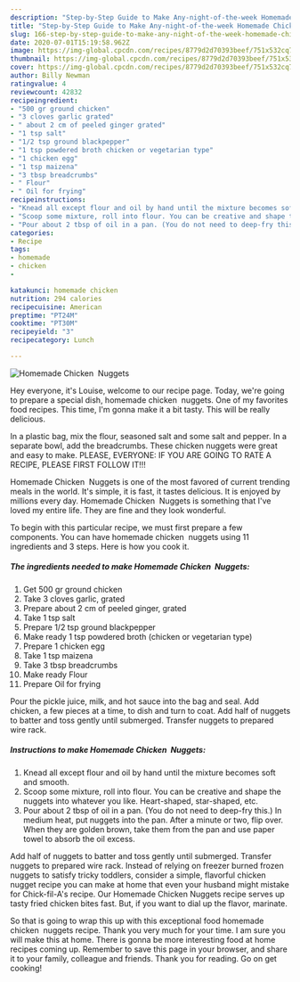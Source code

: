 ```yaml
---
description: "Step-by-Step Guide to Make Any-night-of-the-week Homemade Chicken  Nuggets"
title: "Step-by-Step Guide to Make Any-night-of-the-week Homemade Chicken  Nuggets"
slug: 166-step-by-step-guide-to-make-any-night-of-the-week-homemade-chicken-nuggets
date: 2020-07-01T15:19:58.962Z
image: https://img-global.cpcdn.com/recipes/8779d2d70393beef/751x532cq70/homemade-chicken-nuggets-recipe-main-photo.jpg
thumbnail: https://img-global.cpcdn.com/recipes/8779d2d70393beef/751x532cq70/homemade-chicken-nuggets-recipe-main-photo.jpg
cover: https://img-global.cpcdn.com/recipes/8779d2d70393beef/751x532cq70/homemade-chicken-nuggets-recipe-main-photo.jpg
author: Billy Newman
ratingvalue: 4
reviewcount: 42832
recipeingredient:
- "500 gr ground chicken"
- "3 cloves garlic grated"
- " about 2 cm of peeled ginger grated"
- "1 tsp salt"
- "1/2 tsp ground blackpepper"
- "1 tsp powdered broth chicken or vegetarian type"
- "1 chicken egg"
- "1 tsp maizena"
- "3 tbsp breadcrumbs"
- " Flour"
- " Oil for frying"
recipeinstructions:
- "Knead all except flour and oil by hand until the mixture becomes soft and smooth."
- "Scoop some mixture, roll into flour. You can be creative and shape the nuggets into whatever you like. Heart-shaped, star-shaped, etc."
- "Pour about 2 tbsp of oil in a pan. (You do not need to deep-fry this.) In medium heat, put nuggets into the pan. After a minute or two, flip over. When they are golden brown, take them from the pan and use paper towel to absorb the oil excess."
categories:
- Recipe
tags:
- homemade
- chicken
- 

katakunci: homemade chicken  
nutrition: 294 calories
recipecuisine: American
preptime: "PT24M"
cooktime: "PT30M"
recipeyield: "3"
recipecategory: Lunch

---
```



![Homemade Chicken  Nuggets](https://img-global.cpcdn.com/recipes/8779d2d70393beef/751x532cq70/homemade-chicken-nuggets-recipe-main-photo.jpg)

Hey everyone, it's Louise, welcome to our recipe page. Today, we're going to prepare a special dish, homemade chicken  nuggets. One of my favorites food recipes. This time, I'm gonna make it a bit tasty. This will be really delicious.

In a plastic bag, mix the flour, seasoned salt and some salt and pepper. In a separate bowl, add the breadcrumbs. These chicken nuggets were great and easy to make. PLEASE, EVERYONE: IF YOU ARE GOING TO RATE A RECIPE, PLEASE FIRST FOLLOW IT!!!

Homemade Chicken  Nuggets is one of the most favored of current trending meals in the world. It's simple, it is fast, it tastes delicious. It is enjoyed by millions every day. Homemade Chicken  Nuggets is something that I've loved my entire life. They are fine and they look wonderful.


To begin with this particular recipe, we must first prepare a few components. You can have homemade chicken  nuggets using 11 ingredients and 3 steps. Here is how you cook it.

<!--inarticleads1-->

##### The ingredients needed to make Homemade Chicken  Nuggets:

1. Get 500 gr ground chicken
1. Take 3 cloves garlic, grated
1. Prepare  about 2 cm of peeled ginger, grated
1. Take 1 tsp salt
1. Prepare 1/2 tsp ground blackpepper
1. Make ready 1 tsp powdered broth (chicken or vegetarian type)
1. Prepare 1 chicken egg
1. Take 1 tsp maizena
1. Take 3 tbsp breadcrumbs
1. Make ready  Flour
1. Prepare  Oil for frying


Pour the pickle juice, milk, and hot sauce into the bag and seal. Add chicken, a few pieces at a time, to dish and turn to coat. Add half of nuggets to batter and toss gently until submerged. Transfer nuggets to prepared wire rack. 

<!--inarticleads2-->

##### Instructions to make Homemade Chicken  Nuggets:

1. Knead all except flour and oil by hand until the mixture becomes soft and smooth.
1. Scoop some mixture, roll into flour. You can be creative and shape the nuggets into whatever you like. Heart-shaped, star-shaped, etc.
1. Pour about 2 tbsp of oil in a pan. (You do not need to deep-fry this.) In medium heat, put nuggets into the pan. After a minute or two, flip over. When they are golden brown, take them from the pan and use paper towel to absorb the oil excess.


Add half of nuggets to batter and toss gently until submerged. Transfer nuggets to prepared wire rack. Instead of relying on freezer burned frozen nuggets to satisfy tricky toddlers, consider a simple, flavorful chicken nugget recipe you can make at home that even your husband might mistake for Chick-fil-A&#39;s recipe. Our Homemade Chicken Nuggets recipe serves up tasty fried chicken bites fast. But, if you want to dial up the flavor, marinate. 

So that is going to wrap this up with this exceptional food homemade chicken  nuggets recipe. Thank you very much for your time. I am sure you will make this at home. There is gonna be more interesting food at home recipes coming up. Remember to save this page in your browser, and share it to your family, colleague and friends. Thank you for reading. Go on get cooking!
